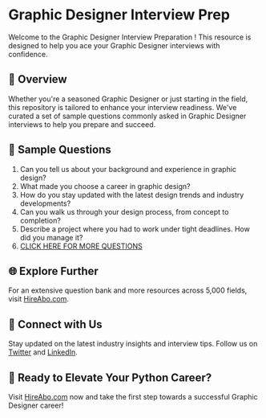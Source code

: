 # Graphic Designer Interview Prep

Welcome to the Graphic Designer Interview Preparation ! This resource is designed to help you ace your Graphic Designer interviews with confidence.

## 🚀 Overview

Whether you're a seasoned Graphic Designer or just starting in the field, this repository is tailored to enhance your interview readiness. We've curated a set of sample questions commonly asked in Graphic Designer interviews to help you prepare and succeed.

## 📝 Sample Questions

1. Can you tell us about your background and experience in graphic design?
2. What made you choose a career in graphic design?
3. How do you stay updated with the latest design trends and industry developments?
4. Can you walk us through your design process, from concept to completion?
5. Describe a project where you had to work under tight deadlines. How did you manage it?
6. [CLICK HERE FOR MORE QUESTIONS](https://hireabo.com/job/6_0_0/Graphic%20Designer)

## 🌐 Explore Further

For an extensive question bank and more resources across 5,000 fields, visit [HireAbo.com](https://www.hireabo.com).

## 📱 Connect with Us

Stay updated on the latest industry insights and interview tips. Follow us on [Twitter](https://twitter.com/hireabo) and [LinkedIn](https://www.linkedin.com/in/hire-abo-3609972a8/).

## 🚀 Ready to Elevate Your Python Career?

Visit [HireAbo.com](https://www.hireabo.com) now and take the first step towards a successful Graphic Designer career!